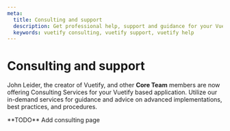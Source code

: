 ```yaml
---
meta:
  title: Consulting and support
  description: Get professional help, support and guidance for your Vuetify application from the creator, John Leider.
  keywords: vuetify consulting, vuetify support, vuetify help
---
```


# Consulting and support

John Leider, the creator of Vuetify, and other **Core Team** members are now offering Consulting Services for your Vuetify based application. Utilize our in-demand services for guidance and advice on advanced implementations, best practices, and procedures.

<entry-ad />

<alert type="error">
  **TODO** Add consulting page
</alert>

<getting-started-consulting />

<backmatter />
